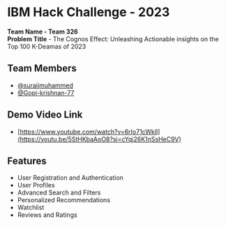 
# IBM Hack Challenge - 2023

**Team Name - Team 326** \
**Problem Title** - The Cognos Effect: Unleashing Actionable insights on the Top 100 K-Deamas of 2023

## Team Members

- [@suraijmuhammed](https://github.com/suraijmuhammed)
- [@Gopi-krishnan-77](https://github.com/Gopi-krishnan-77)

## Demo Video Link

- [https://www.youtube.com/watch?v=6rIo71cWklI](https://youtu.be/5StHKbaAoO8?si=cYqj26K1nSsHeC9V)

## Features

- User Registration and Authentication
- User Profiles
- Advanced Search and Filters
- Personalized Recommendations
- Watchlist
- Reviews and Ratings

